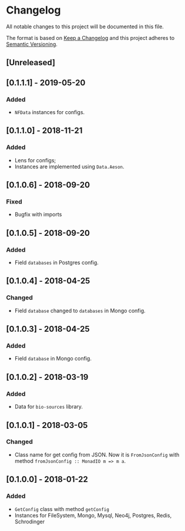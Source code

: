 # Changelog
All notable changes to this project will be documented in this file.

The format is based on [Keep a Changelog](http://keepachangelog.com/en/1.0.0/)
and this project adheres to [Semantic Versioning](http://semver.org/spec/v2.0.0.html).

## [Unreleased]

## [0.1.1.1] - 2019-05-20
### Added
- `NFData` instances for configs.

## [0.1.1.0] - 2018-11-21
### Added
- Lens for configs;
- Instances are implemented using `Data.Aeson`. 

## [0.1.0.6] - 2018-09-20
### Fixed
- Bugfix with imports

## [0.1.0.5] - 2018-09-20
### Added
- Field `databases` in Postgres config.

## [0.1.0.4] - 2018-04-25
### Changed
- Field `database` changed to `databases` in Mongo config.

## [0.1.0.3] - 2018-04-25
### Added
- Field `database` in Mongo config.

## [0.1.0.2] - 2018-03-19
### Added
- Data for `bio-sources` library.

## [0.1.0.1] - 2018-03-05
### Changed
- Class name for get config from JSON. Now it is `FromJsonConfig` with method `fromJsonConfig :: MonadIO m => m a`.

## [0.1.0.0] - 2018-01-22
### Added
- `GetConfig` class with method `getConfig`
- Instances for FileSystem, Mongo, Mysql, Neo4j, Postgres, Redis, Schrodinger
